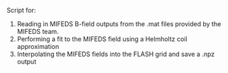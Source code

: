 Script for:

1. Reading in MIFEDS B-field outputs from the .mat files provided by the MIFEDS team.
2. Performing a fit to the MIFEDS field using a Helmholtz coil approximation
3. Interpolating the MIFEDS fields into the FLASH grid and save a .npz output


